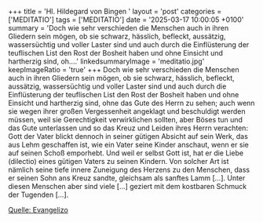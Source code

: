+++
title = 'Hl. Hildegard von Bingen  '
layout = 'post'
categories = ['MEDITATIO']
tags = ['MEDITATIO']
date = '2025-03-17 10:00:05 +0100'
summary = 'Doch wie sehr verschieden die Menschen auch in ihren Gliedern sein mögen, ob sie schwarz, hässlich, befleckt, aussätzig, wassersüchtig und voller Laster sind und auch durch die Einflüsterung der teuflischen List den Rost der Bosheit haben und ohne Einsicht und hartherzig sind, oh....'
linkedsummaryImage = 'meditatio.jpg'
keepImageRatio = 'true'
+++
Doch wie sehr verschieden die Menschen auch in ihren Gliedern sein mögen, ob sie schwarz, hässlich, befleckt, aussätzig, wassersüchtig und voller Laster sind und auch durch die Einflüsterung der teuflischen List den Rost der Bosheit haben und ohne Einsicht und hartherzig sind, ohne das Gute des Herrn zu sehen; auch wenn sie wegen ihrer großen Vergessenheit angeklagt und beschuldigt werden müssen, weil sie Gerechtigkeit verwirklichen sollten, aber Böses tun und das Gute unterlassen und so das Kreuz und Leiden ihres Herrn verachten: Gott der Vater blickt dennoch in seiner gütigen Absicht auf sein Werk, das aus Lehm geschaffen ist, wie ein Vater seine Kinder anschaut, wenn er sie auf seinen Schoß emporhebt.<!--more--> Und weil er selbst Gott ist, hat er die Liebe (dilectio) eines gütigen Vaters zu seinen Kindern. Von solcher Art ist nämlich seine tiefe innere Zuneigung des Herzens zu den Menschen, dass er seinen Sohn ans Kreuz sandte, gleichsam als sanftes Lamm […]. Unter diesen Menschen aber sind viele […] geziert mit dem kostbaren Schmuck der Tugenden […].

[Quelle: Evangelizo](https://evangeliumtagfuertag.org/DE/gospel)
